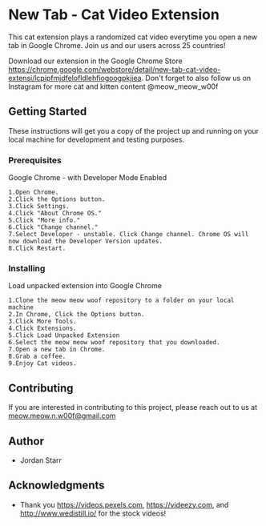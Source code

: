 # New Tab - Cat Video Extension
This cat extension plays a randomized cat video everytime you open a new tab in Google Chrome. Join us and our users across 25 countries! 

Download our extension in the Google Chrome Store https://chrome.google.com/webstore/detail/new-tab-cat-video-extensi/lcpipfmjdfelofldlehfiogoogpkjiea. Don't forget to also follow us on Instagram for more cat and kitten content @meow_meow_w00f

## Getting Started

These instructions will get you a copy of the project up and running on your local machine for development and testing purposes.

### Prerequisites

Google Chrome - with Developer Mode Enabled

```
1.Open Chrome.
2.Click the Options button.
3.Click Settings.
4.Click "About Chrome OS."
5.Click "More info."
6.Click "Change channel."
7.Select Developer - unstable. Click Change channel. Chrome OS will now download the Developer Version updates.
8.Click Restart.
```

### Installing

Load unpacked extension into Google Chrome

```
1.Clone the meow meow woof repository to a folder on your local machine 
2.In Chrome, Click the Options button.
3.Click More Tools. 
4.Click Extensions.
5.Click Load Unpacked Extension
6.Select the meow meow woof repository that you downloaded.
7.Open a new tab in Chrome. 
8.Grab a coffee.
9.Enjoy Cat videos. 
```

## Contributing

If you are interested in contributing to this project, please reach out to us at meow.meow.n.w00f@gmail.com 


## Author

* Jordan Starr


## Acknowledgments

* Thank you https://videos.pexels.com, https://videezy.com, and http://www.wedistill.io/ for the stock videos! 
